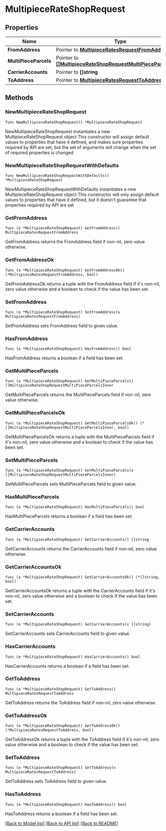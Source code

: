 # MultipieceRateShopRequest

## Properties

Name | Type | Description | Notes
------------ | ------------- | ------------- | -------------
**FromAddress** | Pointer to [**MultipieceRatesRequestFromAddress**](MultipieceRatesRequestFromAddress.md) |  | [optional] 
**MultiPieceParcels** | Pointer to [**[]MultipieceRateShopRequestMultiPieceParcelsInner**](MultipieceRateShopRequestMultiPieceParcelsInner.md) | description | [optional] 
**CarrierAccounts** | Pointer to **[]string** | description | [optional] 
**ToAddress** | Pointer to [**MultipieceRatesRequestToAddress**](MultipieceRatesRequestToAddress.md) |  | [optional] 

## Methods

### NewMultipieceRateShopRequest

`func NewMultipieceRateShopRequest() *MultipieceRateShopRequest`

NewMultipieceRateShopRequest instantiates a new MultipieceRateShopRequest object
This constructor will assign default values to properties that have it defined,
and makes sure properties required by API are set, but the set of arguments
will change when the set of required properties is changed

### NewMultipieceRateShopRequestWithDefaults

`func NewMultipieceRateShopRequestWithDefaults() *MultipieceRateShopRequest`

NewMultipieceRateShopRequestWithDefaults instantiates a new MultipieceRateShopRequest object
This constructor will only assign default values to properties that have it defined,
but it doesn't guarantee that properties required by API are set

### GetFromAddress

`func (o *MultipieceRateShopRequest) GetFromAddress() MultipieceRatesRequestFromAddress`

GetFromAddress returns the FromAddress field if non-nil, zero value otherwise.

### GetFromAddressOk

`func (o *MultipieceRateShopRequest) GetFromAddressOk() (*MultipieceRatesRequestFromAddress, bool)`

GetFromAddressOk returns a tuple with the FromAddress field if it's non-nil, zero value otherwise
and a boolean to check if the value has been set.

### SetFromAddress

`func (o *MultipieceRateShopRequest) SetFromAddress(v MultipieceRatesRequestFromAddress)`

SetFromAddress sets FromAddress field to given value.

### HasFromAddress

`func (o *MultipieceRateShopRequest) HasFromAddress() bool`

HasFromAddress returns a boolean if a field has been set.

### GetMultiPieceParcels

`func (o *MultipieceRateShopRequest) GetMultiPieceParcels() []MultipieceRateShopRequestMultiPieceParcelsInner`

GetMultiPieceParcels returns the MultiPieceParcels field if non-nil, zero value otherwise.

### GetMultiPieceParcelsOk

`func (o *MultipieceRateShopRequest) GetMultiPieceParcelsOk() (*[]MultipieceRateShopRequestMultiPieceParcelsInner, bool)`

GetMultiPieceParcelsOk returns a tuple with the MultiPieceParcels field if it's non-nil, zero value otherwise
and a boolean to check if the value has been set.

### SetMultiPieceParcels

`func (o *MultipieceRateShopRequest) SetMultiPieceParcels(v []MultipieceRateShopRequestMultiPieceParcelsInner)`

SetMultiPieceParcels sets MultiPieceParcels field to given value.

### HasMultiPieceParcels

`func (o *MultipieceRateShopRequest) HasMultiPieceParcels() bool`

HasMultiPieceParcels returns a boolean if a field has been set.

### GetCarrierAccounts

`func (o *MultipieceRateShopRequest) GetCarrierAccounts() []string`

GetCarrierAccounts returns the CarrierAccounts field if non-nil, zero value otherwise.

### GetCarrierAccountsOk

`func (o *MultipieceRateShopRequest) GetCarrierAccountsOk() (*[]string, bool)`

GetCarrierAccountsOk returns a tuple with the CarrierAccounts field if it's non-nil, zero value otherwise
and a boolean to check if the value has been set.

### SetCarrierAccounts

`func (o *MultipieceRateShopRequest) SetCarrierAccounts(v []string)`

SetCarrierAccounts sets CarrierAccounts field to given value.

### HasCarrierAccounts

`func (o *MultipieceRateShopRequest) HasCarrierAccounts() bool`

HasCarrierAccounts returns a boolean if a field has been set.

### GetToAddress

`func (o *MultipieceRateShopRequest) GetToAddress() MultipieceRatesRequestToAddress`

GetToAddress returns the ToAddress field if non-nil, zero value otherwise.

### GetToAddressOk

`func (o *MultipieceRateShopRequest) GetToAddressOk() (*MultipieceRatesRequestToAddress, bool)`

GetToAddressOk returns a tuple with the ToAddress field if it's non-nil, zero value otherwise
and a boolean to check if the value has been set.

### SetToAddress

`func (o *MultipieceRateShopRequest) SetToAddress(v MultipieceRatesRequestToAddress)`

SetToAddress sets ToAddress field to given value.

### HasToAddress

`func (o *MultipieceRateShopRequest) HasToAddress() bool`

HasToAddress returns a boolean if a field has been set.


[[Back to Model list]](../README.md#documentation-for-models) [[Back to API list]](../README.md#documentation-for-api-endpoints) [[Back to README]](../README.md)



